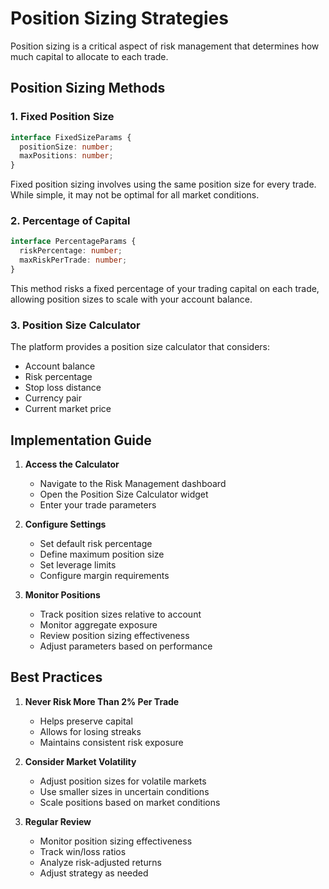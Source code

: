 # Position Sizing Strategies

Position sizing is a critical aspect of risk management that determines how much capital to allocate to each trade.

## Position Sizing Methods

### 1. Fixed Position Size
```typescript
interface FixedSizeParams {
  positionSize: number;
  maxPositions: number;
}
```

Fixed position sizing involves using the same position size for every trade. While simple, it may not be optimal for all market conditions.

### 2. Percentage of Capital
```typescript
interface PercentageParams {
  riskPercentage: number;
  maxRiskPerTrade: number;
}
```

This method risks a fixed percentage of your trading capital on each trade, allowing position sizes to scale with your account balance.

### 3. Position Size Calculator

The platform provides a position size calculator that considers:
- Account balance
- Risk percentage
- Stop loss distance
- Currency pair
- Current market price

## Implementation Guide

1. **Access the Calculator**
   - Navigate to the Risk Management dashboard
   - Open the Position Size Calculator widget
   - Enter your trade parameters

2. **Configure Settings**
   - Set default risk percentage
   - Define maximum position size
   - Set leverage limits
   - Configure margin requirements

3. **Monitor Positions**
   - Track position sizes relative to account
   - Monitor aggregate exposure
   - Review position sizing effectiveness
   - Adjust parameters based on performance

## Best Practices

1. **Never Risk More Than 2% Per Trade**
   - Helps preserve capital
   - Allows for losing streaks
   - Maintains consistent risk exposure

2. **Consider Market Volatility**
   - Adjust position sizes for volatile markets
   - Use smaller sizes in uncertain conditions
   - Scale positions based on market conditions

3. **Regular Review**
   - Monitor position sizing effectiveness
   - Track win/loss ratios
   - Analyze risk-adjusted returns
   - Adjust strategy as needed

